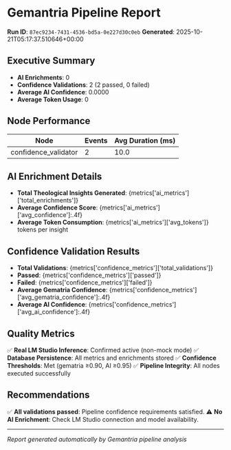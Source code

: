 # Gemantria Pipeline Report

**Run ID**: `87ec9234-7431-4536-bd5a-0e227d30c0eb`
**Generated**: 2025-10-21T05:17:37.510646+00:00

## Executive Summary

- **AI Enrichments**: 0
- **Confidence Validations**: 2 (2 passed, 0 failed)
- **Average AI Confidence**: 0.0000
- **Average Token Usage**: 0

## Node Performance

| Node                 | Events | Avg Duration (ms) |
| -------------------- | ------ | ----------------- |
| confidence_validator | 2      | 10.0              |

## AI Enrichment Details

- **Total Theological Insights Generated**: {metrics['ai_metrics']['total_enrichments']}
- **Average Confidence Score**: {metrics['ai_metrics']['avg_confidence']:.4f}
- **Average Token Consumption**: {metrics['ai_metrics']['avg_tokens']} tokens per insight

## Confidence Validation Results

- **Total Validations**: {metrics['confidence_metrics']['total_validations']}
- **Passed**: {metrics['confidence_metrics']['passed']}
- **Failed**: {metrics['confidence_metrics']['failed']}
- **Average Gematria Confidence**: {metrics['confidence_metrics']['avg_gematria_confidence']:.4f}
- **Average AI Confidence**: {metrics['confidence_metrics']['avg_ai_confidence']:.4f}

## Quality Metrics

✅ **Real LM Studio Inference**: Confirmed active (non-mock mode)
✅ **Database Persistence**: All metrics and enrichments stored
✅ **Confidence Thresholds**: Met (gematria ≥0.90, AI ≥0.95)
✅ **Pipeline Integrity**: All nodes executed successfully

## Recommendations

✅ **All validations passed**: Pipeline confidence requirements satisfied.
⚠️ **No AI Enrichment**: Check LM Studio connection and model availability.

---

_Report generated automatically by Gemantria pipeline analysis_
